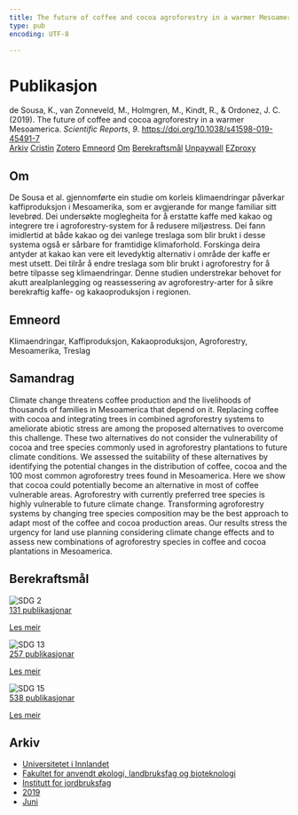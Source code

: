 ```yaml
---
title: The future of coffee and cocoa agroforestry in a warmer Mesoamerica
type: pub
encoding: UTF-8

---
```

<h1>Publikasjon</h1>
<article id="csl-bib-container-IEZAR33F" class="csl-bib-container">
  <div class="csl-bib-body"> <div class="csl-entry">de Sousa, K., van Zonneveld, M., Holmgren, M., Kindt, R., &#38; Ordonez, J. C. (2019). The future of coffee and cocoa agroforestry in a warmer Mesoamerica. <i>Scientific Reports</i>, <i>9</i>. <a href="https://doi.org/10.1038/s41598-019-45491-7">https://doi.org/10.1038/s41598-019-45491-7</a></div> </div>
  <div class="csl-bib-buttons">
    <a href="#taxonomy-article-IEZAR33F" alt="archive" class="csl-bib-button">Arkiv</a>
    <a href="https://app.cristin.no/results/show.jsf?id=1705898" alt="Cristin" class="csl-bib-button">Cristin</a>
    <a href="http://zotero.org/groups/5881554/items/IEZAR33F" alt="Zotero" class="csl-bib-button">Zotero</a>
    <a href="#keywords-article-IEZAR33F" alt="keywords" class="csl-bib-button">Emneord</a>
    <a href="#about-article-IEZAR33F" alt="about_pub" class="csl-bib-button">Om</a>
    <a href="#sdg-article-IEZAR33F" alt="sdg" class="csl-bib-button">Berekraftsmål</a>
    <a href="https://www.nature.com/articles/s41598-019-45491-7.pdf" alt="Unpaywall" class="csl-bib-button">Unpaywall</a>
    <a href="https://www.nature.com/articles/s41598-019-45491-7.pdf" alt="EZproxy" class="csl-bib-button">EZproxy</a>
  </div>
  <div id="csl-bib-meta-container-IEZAR33F"></div>
</article>
<div id="csl-bib-meta-IEZAR33F" class="csl-bib-meta">
  <article id="about-article-IEZAR33F" class="about_pub-article">
    <h1>Om</h1>
    De Sousa et al. gjennomførte ein studie om korleis klimaendringar påverkar kaffiproduksjon i Mesoamerika, som er avgjerande for mange familiar sitt levebrød. Dei undersøkte moglegheita for å erstatte kaffe med kakao og integrere tre i agroforestry-system for å redusere miljøstress. Dei fann imidlertid at både kakao og dei vanlege treslaga som blir brukt i desse systema også er sårbare for framtidige klimaforhold. Forskinga deira antyder at kakao kan vere eit levedyktig alternativ i område der kaffe er mest utsett. Dei tilrår å endre treslaga som blir brukt i agroforestry for å betre tilpasse seg klimaendringar. Denne studien understrekar behovet for akutt arealplanlegging og reassessering av agroforestry-arter for å sikre berekraftig kaffe- og kakaoproduksjon i regionen.
  </article>
  <article id="keywords-article-IEZAR33F" class="keywords-article">
    <h1>Emneord</h1>
    Klimaendringar, Kaffiproduksjon, Kakaoproduksjon, Agroforestry, Mesoamerika, Treslag
  </article>
  <article id="abstract-article-IEZAR33F" class="abstract-article">
    <h1>Samandrag</h1>
    Climate change threatens coffee production and the livelihoods of thousands of families in Mesoamerica 
that depend on it. Replacing coffee with cocoa and integrating trees in combined agroforestry systems 
to ameliorate abiotic stress are among the proposed alternatives to overcome this challenge. These two 
alternatives do not consider the vulnerability of cocoa and tree species commonly used in agroforestry 
plantations to future climate conditions. We assessed the suitability of these alternatives by identifying 
the potential changes in the distribution of coffee, cocoa and the 100 most common agroforestry trees 
found in Mesoamerica. Here we show that cocoa could potentially become an alternative in most of 
coffee vulnerable areas. Agroforestry with currently preferred tree species is highly vulnerable to future 
climate change. Transforming agroforestry systems by changing tree species composition may be the 
best approach to adapt most of the coffee and cocoa production areas. Our results stress the urgency for 
land use planning considering climate change effects and to assess new combinations of agroforestry 
species in coffee and cocoa plantations in Mesoamerica.
  </article>
  <article id="sdg-article-IEZAR33F" class="sdg-article">
    <h1>Berekraftsmål</h1>
    <div class="sdg-container"><div id="sdg2" class="sdg">
        <img src="{{< params subfolder >}}images/sdg/sdg02_nn.png" class="image" alt="SDG 2">
        <div class="sdg-overlay">
          <a href="{{< params subfolder >}}nn/archive/?sdg=2#archive" class="sdg-publication-count"><span>131</span> publikasjonar</a>
          <p><a href="https://fn.no/om-fn/fns-baerekraftsmaal/utrydde-sult?lang=nno-NO" class="sdg-read-more">Les meir</a></p>
        </div>
      </div> <div id="sdg13" class="sdg">
        <img src="{{< params subfolder >}}images/sdg/sdg13_nn.png" class="image" alt="SDG 13">
        <div class="sdg-overlay">
          <a href="{{< params subfolder >}}nn/archive/?sdg=13#archive" class="sdg-publication-count"><span>257</span> publikasjonar</a>
          <p><a href="https://fn.no/om-fn/fns-baerekraftsmaal/stoppe-klimaendringene?lang=nno-NO" class="sdg-read-more">Les meir</a></p>
        </div>
      </div> <div id="sdg15" class="sdg">
        <img src="{{< params subfolder >}}images/sdg/sdg15_nn.png" class="image" alt="SDG 15">
        <div class="sdg-overlay">
          <a href="{{< params subfolder >}}nn/archive/?sdg=15#archive" class="sdg-publication-count"><span>538</span> publikasjonar</a>
          <p><a href="https://fn.no/om-fn/fns-baerekraftsmaal/livet-paa-land?lang=nno-NO" class="sdg-read-more">Les meir</a></p>
        </div>
      </div></div>
  </article>
  <article id="taxonomy-article-IEZAR33F" class="taxonomy-article">
    <h1>Arkiv</h1>
    <ul>
      <li><a href="{{< params subfolder >}}nn/archive/?key=3DCRN523">Universitetet i Innlandet</a></li>
      <li><a href="{{< params subfolder >}}nn/archive/?key=T77LXH6D">Fakultet for anvendt økologi, landbruksfag og bioteknologi</a></li>
      <li><a href="{{< params subfolder >}}nn/archive/?key=SSN4QLEC">Institutt for jordbruksfag</a></li>
      <li><a href="{{< params subfolder >}}nn/archive/?key=XGI7PKZN">2019</a></li>
      <li><a href="{{< params subfolder >}}nn/archive/?key=I4ERZYGX">Juni</a></li>
    </ul>
  </article>
</div>
